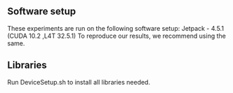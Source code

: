 ## Software setup
These experiments are run on the following software setup:
Jetpack - 4.5.1 (CUDA 10.2 ,L4T 32.5.1)
To reproduce our results, we recommend using the same.

## Libraries
Run DeviceSetup.sh to install all libraries needed.

